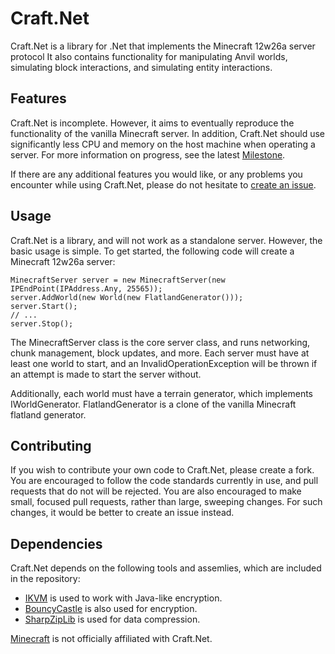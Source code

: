 Craft.Net
========

Craft.Net is a library for .Net that implements the Minecraft 12w26a server protocol
It also contains functionality for manipulating Anvil worlds, simulating block interactions,
and simulating entity interactions.

Features
-------

Craft.Net is incomplete. However, it aims to eventually reproduce the functionality of the
vanilla Minecraft server. In addition, Craft.Net should use significantly less CPU and
memory on the host machine when operating a server. For more information on progress, see
the latest [Milestone](https://github.com/SirCmpwn/Craft.Net/issues/milestones).

If there are any additional features you would like, or any problems you encounter while
using Craft.Net, please do not hesitate to
[create an issue](https://github.com/SirCmpwn/Craft.Net/issues).

Usage
----

Craft.Net is a library, and will not work as a standalone server. However, the basic usage
is simple. To get started, the following code will create a Minecraft 12w26a server:

    MinecraftServer server = new MinecraftServer(new IPEndPoint(IPAddress.Any, 25565));
    server.AddWorld(new World(new FlatlandGenerator()));
    server.Start();
    // ...
    server.Stop();

The MinecraftServer class is the core server class, and runs networking, chunk management,
block updates, and more. Each server must have at least one world to start, and an
InvalidOperationException will be thrown if an attempt is made to start the server without.

Additionally, each world must have a terrain generator, which implements IWorldGenerator.
FlatlandGenerator is a clone of the vanilla Minecraft flatland generator.

Contributing
----------

If you wish to contribute your own code to Craft.Net, please create a fork. You are
encouraged to follow the code standards currently in use, and pull requests that do not will
be rejected. You are also encouraged to make small, focused pull requests, rather than large,
sweeping changes. For such changes, it would be better to create an issue instead.

Dependencies
-----------

Craft.Net depends on the following tools and assemlies, which are included in the repository:

* [IKVM](http://www.ikvm.net/) is used to work with Java-like encryption.
* [BouncyCastle](http://www.bouncycastle.org/) is also used for encryption.
* [SharpZipLib](http://www.icsharpcode.net/opensource/sharpziplib/) is used for data compression.

[Minecraft](http://minecraft.net) is not officially affiliated with Craft.Net.
